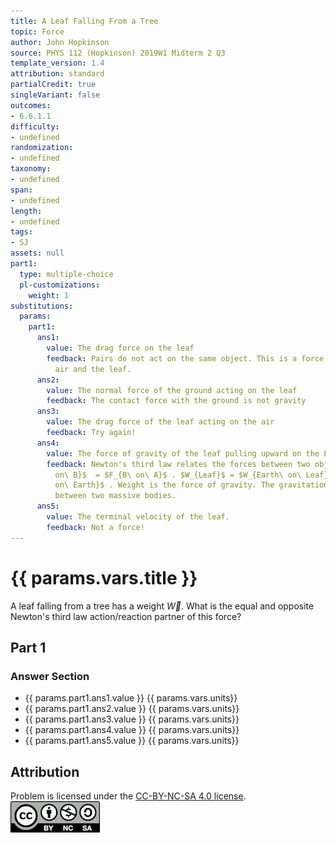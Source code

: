 ```yaml
---
title: A Leaf Falling From a Tree
topic: Force
author: John Hopkinson
source: PHYS 112 (Hopkinson) 2019W1 Midterm 2 Q3
template_version: 1.4
attribution: standard
partialCredit: true
singleVariant: false
outcomes:
- 6.6.1.1
difficulty:
- undefined
randomization:
- undefined
taxonomy:
- undefined
span:
- undefined
length:
- undefined
tags:
- SJ
assets: null
part1:
  type: multiple-choice
  pl-customizations:
    weight: 1
substitutions:
  params:
    part1:
      ans1:
        value: The drag force on the leaf
        feedback: Pairs do not act on the same object. This is a force between the
          air and the leaf.
      ans2:
        value: The normal force of the ground acting on the leaf
        feedback: The contact force with the ground is not gravity
      ans3:
        value: The drag force of the leaf acting on the air
        feedback: Try again!
      ans4:
        value: The force of gravity of the leaf pulling upward on the Earth
        feedback: Newton's third law relates the forces between two objects. $F_{A\
          on\ B}$  = $F_{B\ on\ A}$ . $W_{Leaf}$ = $W_{Earth\ on\ Leaf}$ = - $W_{Leaf\
          on\ Earth}$ . Weight is the force of gravity. The gravitational force acts
          between two massive bodies.
      ans5:
        value: The terminal velocity of the leaf.
        feedback: Not a force!
---
```

# {{ params.vars.title }}
A leaf falling from a tree has a weight $\vec{W}$. What is the equal and opposite Newton's third law action/reaction partner of this force?

## Part 1

### Answer Section

- {{ params.part1.ans1.value }} {{ params.vars.units}}
- {{ params.part1.ans2.value }} {{ params.vars.units}}
- {{ params.part1.ans3.value }} {{ params.vars.units}}
- {{ params.part1.ans4.value }} {{ params.vars.units}}
- {{ params.part1.ans5.value }} {{ params.vars.units}}

## Attribution

Problem is licensed under the [CC-BY-NC-SA 4.0 license](https://creativecommons.org/licenses/by-nc-sa/4.0/).<br> ![The Creative Commons 4.0 license requiring attribution-BY, non-commercial-NC, and share-alike-SA license.](https://raw.githubusercontent.com/firasm/bits/master/by-nc-sa.png)
